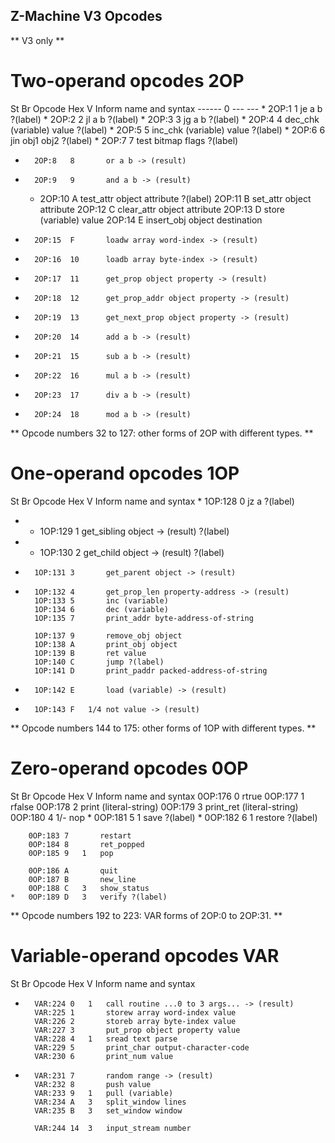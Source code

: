 Z-Machine V3 Opcodes
--------------------

** V3 only **

Two-operand opcodes 2OP
=======================
St	Br	Opcode	Hex	V	Inform name and syntax
		------	0	---	---	
	*	2OP:1	1		je a b ?(label)
	*	2OP:2	2		jl a b ?(label)
	*	2OP:3	3		jg a b ?(label)
	*	2OP:4	4		dec_chk (variable) value ?(label)
	*	2OP:5	5		inc_chk (variable) value ?(label)
	*	2OP:6	6		jin obj1 obj2 ?(label)
	*	2OP:7	7		test bitmap flags ?(label)
*		2OP:8	8		or a b -> (result)
*		2OP:9	9		and a b -> (result)
	*	2OP:10	A		test_attr object attribute ?(label)
		2OP:11	B		set_attr object attribute
		2OP:12	C		clear_attr object attribute
		2OP:13	D		store (variable) value
		2OP:14	E		insert_obj object destination
*		2OP:15	F		loadw array word-index -> (result)
*		2OP:16	10		loadb array byte-index -> (result)
*		2OP:17	11		get_prop object property -> (result)
*		2OP:18	12		get_prop_addr object property -> (result)
*		2OP:19	13		get_next_prop object property -> (result)
*		2OP:20	14		add a b -> (result)
*		2OP:21	15		sub a b -> (result)
*		2OP:22	16		mul a b -> (result)
*		2OP:23	17		div a b -> (result)
*		2OP:24	18		mod a b -> (result)

** Opcode numbers 32 to 127: other forms of 2OP with different types. **

One-operand opcodes 1OP
=======================
St	Br	Opcode	Hex	V	Inform name and syntax
	*	1OP:128	0		jz a ?(label)
*	*	1OP:129	1		get_sibling object -> (result) ?(label)
*	*	1OP:130	2		get_child object -> (result) ?(label)
*		1OP:131	3		get_parent object -> (result)
*		1OP:132	4		get_prop_len property-address -> (result)
		1OP:133	5		inc (variable)
		1OP:134	6		dec (variable)
		1OP:135	7		print_addr byte-address-of-string

		1OP:137	9		remove_obj object
		1OP:138	A		print_obj object
		1OP:139	B		ret value
		1OP:140	C		jump ?(label)
		1OP:141	D		print_paddr packed-address-of-string
*		1OP:142	E		load (variable) -> (result)
*		1OP:143	F	1/4	not value -> (result)

** Opcode numbers 144 to 175: other forms of 1OP with different types. **

Zero-operand opcodes 0OP
========================
St	Br	Opcode	Hex	V	Inform name and syntax
		0OP:176	0		rtrue
		0OP:177	1		rfalse
		0OP:178	2		print (literal-string)
		0OP:179	3		print_ret (literal-string)
		0OP:180	4	1/-	nop
	*	0OP:181	5	1	save ?(label)
	*	0OP:182	6	1	restore ?(label)

		0OP:183	7		restart
		0OP:184	8		ret_popped
		0OP:185	9	1	pop
	
		0OP:186	A		quit
		0OP:187	B		new_line
		0OP:188	C	3	show_status
	*	0OP:189	D	3	verify ?(label)

** Opcode numbers 192 to 223: VAR forms of 2OP:0 to 2OP:31. **

Variable-operand opcodes VAR
============================
St	Br	Opcode	Hex	V	Inform name and syntax
*		VAR:224	0	1	call routine ...0 to 3 args... -> (result)
		VAR:225	1		storew array word-index value
		VAR:226	2		storeb array byte-index value
		VAR:227	3		put_prop object property value
		VAR:228	4	1	sread text parse
		VAR:229	5		print_char output-character-code
		VAR:230	6		print_num value
*		VAR:231	7		random range -> (result)
		VAR:232	8		push value
		VAR:233	9	1	pull (variable)
		VAR:234	A	3	split_window lines
		VAR:235	B	3	set_window window

		VAR:244	14	3	input_stream number
